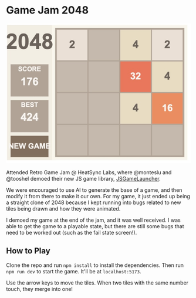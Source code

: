 # Game Jam 2048

![Gameplay Screenshot](./screenshots/gameplay.jpg)

Attended Retro Game Jam @ HeatSync Labs, where @monteslu and @tooshel demoed their new JS game library, [JSGameLauncher](https://github.com/monteslu/jsgamelauncher).

We were encouraged to use AI to generate the base of a game, and then modify it from there to make it our own. For my game, it just ended up being a straight clone of 2048 because I kept running into bugs related to new tiles being drawn and how they were animated.

I demoed my game at the end of the jam, and it was well received. I was able to get the game to a playable state, but there are still some bugs that need to be worked out (such as the fail state screen!).

## How to Play

Clone the repo and run `npm install` to install the dependencies. Then run `npm run dev` to start the game. It'll be at `localhost:5173`.

Use the arrow keys to move the tiles. When two tiles with the same number touch, they merge into one!
